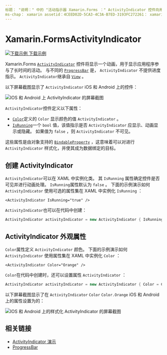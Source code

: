 ```yaml
---
标题： "说明：" 中的 "活动指示器 Xamarin.Forms ：" ActivityIndicator 控件向用户指出应用程序正在忙于长时间的活动，而不提供任何进度指示。 本文介绍如何使用 XAML 和代码中的 ActivityIndicator。
ms-chap： xamarin assetid：4CEED02D-5CA3-4C3A-B7ED-3193FC272261： xamarin 窗体作者： profexorgeek： jusjohns ms. 日期：07/10/2019 非 loc： [ Xamarin.Forms ， Xamarin.Essentials ]
---
```


# <a name="xamarinforms-activityindicator"></a>Xamarin.FormsActivityIndicator
[![下载示例](~/media/shared/download.png) 下载示例](https://docs.microsoft.com/samples/xamarin/xamarin-forms-samples/userinterface-activityindicatordemos/)

Xamarin.Forms [`ActivityIndicator`](xref:Xamarin.Forms.ActivityIndicator) 控件将显示一个动画，用于显示应用程序参与了长时间的活动。 与不同的 [`ProgressBar`](xref:Xamarin.Forms.ProgressBar) 是， `ActivityIndicator` 不提供进度指示。 `ActivityIndicator`继承自 [`View`](xref:Xamarin.Forms.View) 。

以下屏幕截图显示了 `ActivityIndicator` iOS 和 Android 上的控件：

![IOS 和 Android 上 ActivityIndicator 的屏幕截图](activityindicator-images/activityindicators-default.png "IOS 和 Android 上 ActivityIndicator 的屏幕截图")

`ActivityIndicator`控件定义以下属性：

* [`Color`](xref:Xamarin.Forms.ActivityIndicator.Color)定义的 `Color` 显示颜色的值 `ActivityIndicator` 。
* [`IsRunning`](xref:Xamarin.Forms.ActivityIndicator.IsRunning)一个 `bool` 值，该值指示是否 `ActivityIndicator` 应显示、动画显示或隐藏。 如果值为 `false` ，则 `ActivityIndicator` 不可见。

这些属性是由对象支持的 [`BindableProperty`](xref:Xamarin.Forms.BindableProperty) ，这意味着可以对进行 `ActivityIndicator` 样式化，并使其成为数据绑定的目标。

## <a name="create-an-activityindicator"></a>创建 ActivityIndicator

`ActivityIndicator`可以在 XAML 中实例化类。 其 `IsRunning` 属性确定控件是否可见并进行动画处理。 `IsRunning`属性默认为 `false` 。 下面的示例演示如何 `ActivityIndicator` 使用可选的属性集在 XAML 中实例化 `IsRunning` ：

```xaml
<ActivityIndicator IsRunning="true" />
```

`ActivityIndicator`也可以在代码中创建：

```csharp
ActivityIndicator activityIndicator = new ActivityIndicator { IsRunning = true };
```

## <a name="activityindicator-appearance-properties"></a>ActivityIndicator 外观属性

`Color`属性定义 `ActivityIndicator` 颜色。 下面的示例演示如何 `ActivityIndicator` 使用属性集在 XAML 中实例化 `Color` ：

```xaml
<ActivityIndicator Color="Orange" />
```

`Color`在代码中创建时，还可以设置属性 `ActivityIndicator` ：

```csharp
ActivityIndicator activityIndicator = new ActivityIndicator { Color = Color.Orange };
```

以下屏幕截图显示了在 `ActivityIndicator` `Color` `Color.Orange` iOS 和 Android 上的属性设置为的：

![IOS 和 Android 上的样式化 ActivityIndicator 的屏幕截图](activityindicator-images/activityindicators-styled.png "IOS 和 Android 上的样式化 ActivityIndicator 的屏幕截图")

## <a name="related-links"></a>相关链接

* [ActivityIndicator 演示](https://docs.microsoft.com/samples/xamarin/xamarin-forms-samples/userinterface-activityindicatordemos/)
* [ProgressBar](~/xamarin-forms/user-interface/progressbar.md)
